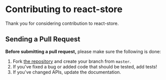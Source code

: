 # Contributing to react-store

Thank you for considering contribution to react-store.

## Sending a Pull Request

**Before submitting a pull request,** please make sure the following is done:

1. Fork [the repository](https://github.com/gactjs/react-store) and create your branch from `master`.
2. If you've fixed a bug or added code that should be tested, add tests!
3. If you've changed APIs, update the documentation.
